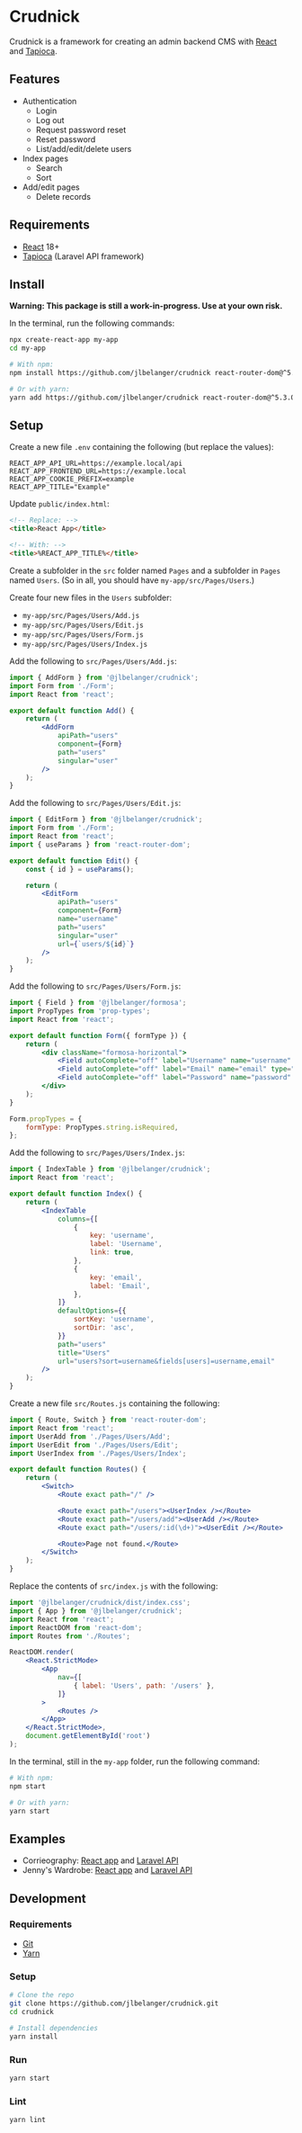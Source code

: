 # Crudnick

Crudnick is a framework for creating an admin backend CMS with [React](https://www.npmjs.com/package/react) and [Tapioca](https://github.com/jlbelanger/tapioca).

## Features

- Authentication
	- Login
	- Log out
	- Request password reset
	- Reset password
	- List/add/edit/delete users
- Index pages
	- Search
	- Sort
- Add/edit pages
	- Delete records

## Requirements

- [React](https://www.npmjs.com/package/react) 18+
- [Tapioca](https://github.com/jlbelanger/tapioca) (Laravel API framework)

## Install

**Warning: This package is still a work-in-progress. Use at your own risk.**

In the terminal, run the following commands:

``` bash
npx create-react-app my-app
cd my-app

# With npm:
npm install https://github.com/jlbelanger/crudnick react-router-dom@^5.3.0 --save

# Or with yarn:
yarn add https://github.com/jlbelanger/crudnick react-router-dom@^5.3.0
```

## Setup

Create a new file `.env` containing the following (but replace the values):

```
REACT_APP_API_URL=https://example.local/api
REACT_APP_FRONTEND_URL=https://example.local
REACT_APP_COOKIE_PREFIX=example
REACT_APP_TITLE="Example"
```

Update `public/index.html`:

``` html
<!-- Replace: -->
<title>React App</title>

<!-- With: -->
<title>%REACT_APP_TITLE%</title>
```

Create a subfolder in the `src` folder named `Pages` and a subfolder in `Pages` named `Users`. (So in all, you should have `my-app/src/Pages/Users`.)

Create four new files in the `Users` subfolder:

- `my-app/src/Pages/Users/Add.js`
- `my-app/src/Pages/Users/Edit.js`
- `my-app/src/Pages/Users/Form.js`
- `my-app/src/Pages/Users/Index.js`

Add the following to `src/Pages/Users/Add.js`:

``` jsx
import { AddForm } from '@jlbelanger/crudnick';
import Form from './Form';
import React from 'react';

export default function Add() {
	return (
		<AddForm
			apiPath="users"
			component={Form}
			path="users"
			singular="user"
		/>
	);
}
```

Add the following to `src/Pages/Users/Edit.js`:

``` jsx
import { EditForm } from '@jlbelanger/crudnick';
import Form from './Form';
import React from 'react';
import { useParams } from 'react-router-dom';

export default function Edit() {
	const { id } = useParams();

	return (
		<EditForm
			apiPath="users"
			component={Form}
			name="username"
			path="users"
			singular="user"
			url={`users/${id}`}
		/>
	);
}
```

Add the following to `src/Pages/Users/Form.js`:

``` jsx
import { Field } from '@jlbelanger/formosa';
import PropTypes from 'prop-types';
import React from 'react';

export default function Form({ formType }) {
	return (
		<div className="formosa-horizontal">
			<Field autoComplete="off" label="Username" name="username" required />
			<Field autoComplete="off" label="Email" name="email" type="email" required />
			<Field autoComplete="off" label="Password" name="password" type="password" required={formType === 'add'} />
		</div>
	);
}

Form.propTypes = {
	formType: PropTypes.string.isRequired,
};
```

Add the following to `src/Pages/Users/Index.js`:

``` jsx
import { IndexTable } from '@jlbelanger/crudnick';
import React from 'react';

export default function Index() {
	return (
		<IndexTable
			columns={[
				{
					key: 'username',
					label: 'Username',
					link: true,
				},
				{
					key: 'email',
					label: 'Email',
				},
			]}
			defaultOptions={{
				sortKey: 'username',
				sortDir: 'asc',
			}}
			path="users"
			title="Users"
			url="users?sort=username&fields[users]=username,email"
		/>
	);
}
```

Create a new file `src/Routes.js` containing the following:

``` jsx
import { Route, Switch } from 'react-router-dom';
import React from 'react';
import UserAdd from './Pages/Users/Add';
import UserEdit from './Pages/Users/Edit';
import UserIndex from './Pages/Users/Index';

export default function Routes() {
	return (
		<Switch>
			<Route exact path="/" />

			<Route exact path="/users"><UserIndex /></Route>
			<Route exact path="/users/add"><UserAdd /></Route>
			<Route exact path="/users/:id(\d+)"><UserEdit /></Route>

			<Route>Page not found.</Route>
		</Switch>
	);
}
```

Replace the contents of `src/index.js` with the following:

``` jsx
import '@jlbelanger/crudnick/dist/index.css';
import { App } from '@jlbelanger/crudnick';
import React from 'react';
import ReactDOM from 'react-dom';
import Routes from './Routes';

ReactDOM.render(
	<React.StrictMode>
		<App
			nav={[
				{ label: 'Users', path: '/users' },
			]}
		>
			<Routes />
		</App>
	</React.StrictMode>,
	document.getElementById('root')
);
```

In the terminal, still in the `my-app` folder, run the following command:

``` bash
# With npm:
npm start

# Or with yarn:
yarn start
```

## Examples

- Corrieography: [React app](https://github.com/jlbelanger/corrie-admin) and [Laravel API](https://github.com/jlbelanger/corrie)
- Jenny's Wardrobe: [React app](https://github.com/jlbelanger/wardrobe-admin) and [Laravel API](https://github.com/jlbelanger/wardrobe)

## Development

### Requirements

- [Git](https://git-scm.com/)
- [Yarn](https://classic.yarnpkg.com/en/docs/install)

### Setup

``` bash
# Clone the repo
git clone https://github.com/jlbelanger/crudnick.git
cd crudnick

# Install dependencies
yarn install
```

### Run

``` bash
yarn start
```

### Lint

``` bash
yarn lint
```
